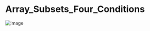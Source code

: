 # Array_Subsets_Four_Conditions
![image](https://github.com/ZunyanGuo/Array_Subsets_Four_Conditions/assets/126203272/36b1f49c-3aa9-49d3-a34a-db6182ef3348)
